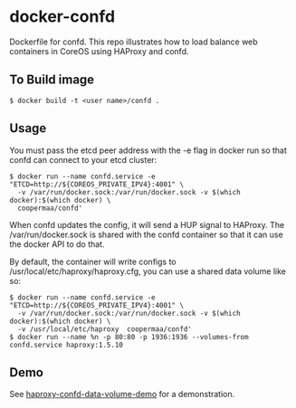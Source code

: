 # docker-confd

Dockerfile for confd. This repo illustrates how to load balance web containers in CoreOS using HAProxy and confd.

## To Build image

```
$ docker build -t <user name>/confd .
```

## Usage

You must pass the etcd peer address with the -e flag in docker run so that confd can connect to your etcd cluster:

```
$ docker run --name confd.service -e "ETCD=http://${COREOS_PRIVATE_IPV4}:4001" \
  -v /var/run/docker.sock:/var/run/docker.sock -v $(which docker):$(which docker) \
  coopermaa/confd'
```

When confd updates the config, it will send a HUP signal to HAProxy. The /var/run/docker.sock is shared with
 the confd container so that it can use the docker API to do that.

By default, the container will write configs to /usr/local/etc/haproxy/haproxy.cfg, you can use a shared data volume like so:

```
$ docker run --name confd.service -e "ETCD=http://${COREOS_PRIVATE_IPV4}:4001" \
  -v /var/run/docker.sock:/var/run/docker.sock -v $(which docker):$(which docker) \
  -v /usr/local/etc/haproxy  coopermaa/confd'
$ docker run --name %n -p 80:80 -p 1936:1936 --volumes-from confd.service haproxy:1.5.10
```

## Demo

See [haproxy-confd-data-volume-demo](https://github.com/coopermaa/haproxy-confd-data-volume-demo) for a demonstration.